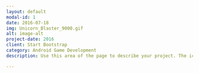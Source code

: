 ```yaml
---
layout: default
modal-id: 1
date: 2016-07-18
img: Unicorn_Blaster_9000.gif
alt: image-alt
project-date: 2016
client: Start Bootstrap
category: Android Game Development
description: Use this area of the page to describe your project. The icon above is part of a free icon set by <a href="https://sellfy.com/p/8Q9P/jV3VZ/">Flat Icons</a>. On their website, you can download their free set with 16 icons, or you can purchase the entire set with 146 icons for only $12!

---
```

